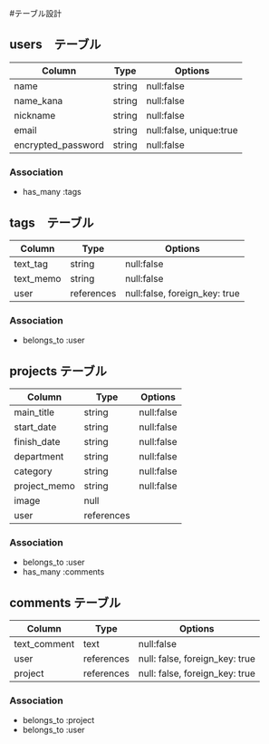 #テーブル設計
<!-- ユーザー登録　-->
## users　テーブル

| Column             | Type   | Options                 |
| ------------------ | ------ | ------------------------|
| name               | string | null:false              |
| name_kana          | string | null:false              |
| nickname           | string | null:false              |
| email              | string | null:false, unique:true |
| encrypted_password | string | null:false              |

### Association

- has_many :tags

<!-- タグ付け機能 -->
## tags　テーブル

| Column     | Type       | Options                       |
| ---------- | ---------- | ------------------------------|
| text_tag   | string     | null:false                    |
| text_memo  | string     | null:false                    |
| user       | references | null:false, foreign_key: true |
### Association

- belongs_to :user


<!-- 案件チャット機能 -->
## projects テーブル

| Column       | Type       | Options    |
| ------------ | ---------- | ---------- |
| main_title   | string     | null:false |
| start_date   | string     | null:false |
| finish_date  | string     | null:false |
| department   | string     | null:false |
| category     | string     | null:false |
| project_memo | string     | null:false |
| image        | null       |            |
| user         | references |            |

### Association

- belongs_to :user
- has_many :comments


## comments テーブル

| Column       | Type       | Options                        |
| ------------ | ---------- | ------------------------------ |
| text_comment | text       | null:false                     |
| user         | references | null: false, foreign_key: true |
| project      | references | null: false, foreign_key: true |

### Association

- belongs_to :project
- belongs_to :user

